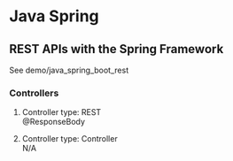 # Java Spring

## REST APIs with the Spring Framework

See demo/java_spring_boot_rest

### Controllers

1. Controller type: REST  
@ResponseBody  

2. Controller type: Controller  
N/A

